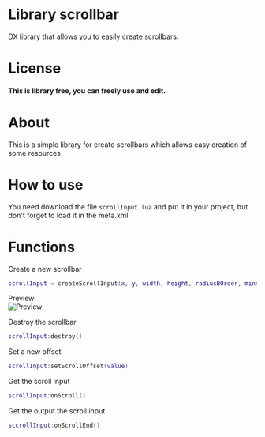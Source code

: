 # Library scrollbar
DX library that allows you to easily create scrollbars.

# License
#### This is library free, you can freely use and edit.

# About
This is a simple library for create scrollbars which allows easy creation of some resources

# How to use
You need download the file ```scrollInput.lua``` and put it in your project, but don't forget to load it in the meta.xml

# Functions
Create a new scrollbar
```lua
scrollInput = createScrollInput(x, y, width, height, radiusBOrder, minValue, maxValue, circleScale, postGUI)
```
Preview <br/>
![Preview](https://github.com/LODSX/scrollbar/blob/main/preview.png)

Destroy the scrollbar
```lua
scrollInput:destroy()
```

Set a new offset
```lua
scrollInput:setScrollOffset(value)
```

Get the scroll input
```lua
scrollInput:onScroll()
```

Get the output the scroll input
```lua
sccrollInput:onScrollEnd()
```
